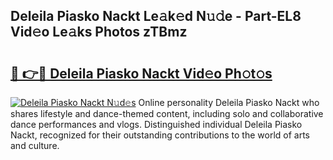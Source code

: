 ## Deleila Piasko Nackt Le𝚊k𝚎d N𝚞𝚍e - Part-EL8 Vid𝚎o Le𝚊ks Photos zTBmz

# <h2><a href="http://fb0k61.evod.top/?m=Deleila+Piasko+Nackt">🔗 👉🔴 Deleila Piasko Nackt Vid𝚎o Ph𝚘t𝚘s</a></h2>

[![Deleila Piasko Nackt N𝚞d𝚎s](https://i.imgur.com/8V9OHl7.gif)](http://fb0k61.evod.top/?m=Deleila+Piasko+Nackt)
Online personality Deleila Piasko Nackt who shares lifestyle and dance-themed content, including solo and collaborative dance performances and vlogs. Distinguished individual Deleila Piasko Nackt, recognized for their outstanding contributions to the world of arts and culture. 
